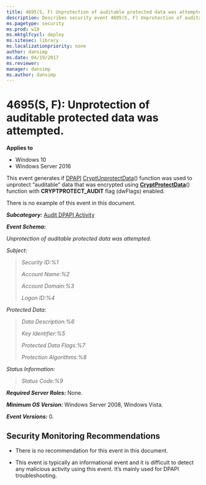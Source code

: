 ```yaml
---
title: 4695(S, F) Unprotection of auditable protected data was attempted. (Windows 10)
description: Describes security event 4695(S, F) Unprotection of auditable protected data was attempted.
ms.pagetype: security
ms.prod: w10
ms.mktglfcycl: deploy
ms.sitesec: library
ms.localizationpriority: none
author: dansimp
ms.date: 04/19/2017
ms.reviewer: 
manager: dansimp
ms.author: dansimp
---
```


# 4695(S, F): Unprotection of auditable protected data was attempted.

**Applies to**
-   Windows 10
-   Windows Server 2016


This event generates if [DPAPI](https://msdn.microsoft.com/library/ms995355.aspx) [CryptUnprotectData](https://msdn.microsoft.com/library/windows/desktop/aa380882(v=vs.85).aspx)() function was used to unprotect “auditable” data that was encrypted using [**CryptProtectData**](https://msdn.microsoft.com/library/windows/desktop/aa380261(v=vs.85).aspx)() function with **CRYPTPROTECT\_AUDIT** flag (dwFlags) enabled.

There is no example of this event in this document.

***Subcategory:***&nbsp;[Audit DPAPI Activity](audit-dpapi-activity.md)

***Event Schema:***

*Unprotection of auditable protected data was attempted.*

*Subject:*

> *Security ID:%1*
>
> *Account Name:%2*
>
> *Account Domain:%3*
>
> *Logon ID:%4*

*Protected Data:*

> *Data Description:%6*
>
> *Key Identifier:%5*
>
> *Protected Data Flags:%7*
>
> *Protection Algorithms:%8*

*Status Information:*

> *Status Code:%9*

***Required Server Roles:*** None.

***Minimum OS Version:*** Windows Server 2008, Windows Vista.

***Event Versions:*** 0.

## Security Monitoring Recommendations

-   There is no recommendation for this event in this document.

-   This event is typically an informational event and it is difficult to detect any malicious activity using this event. It’s mainly used for DPAPI troubleshooting.

